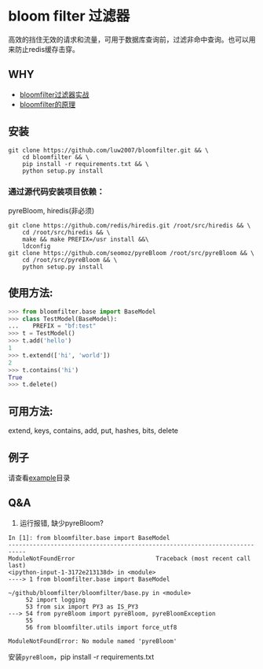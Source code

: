 # bloom filter 过滤器
高效的挡住无效的请求和流量，可用于数据库查询前，过滤非命中查询。也可以用来防止redis缓存击穿。

## WHY
- [bloomfilter过滤器实战](doc/bloomfilter_in_action.md)
- [bloomfilter的原理](doc/bloomfilter_principle.md)

## 安装
```shell
git clone https://github.com/luw2007/bloomfilter.git && \
    cd bloomfilter && \
    pip install -r requirements.txt && \
    python setup.py install
```

### 通过源代码安装项目依赖：
pyreBloom, hiredis(非必须)
```shell
git clone https://github.com/redis/hiredis.git /root/src/hiredis && \
    cd /root/src/hiredis && \
    make && make PREFIX=/usr install &&\
    ldconfig
git clone https://github.com/seomoz/pyreBloom /root/src/pyreBloom && \
    cd /root/src/pyreBloom && \
    python setup.py install
```

## 使用方法:
```python
>>> from bloomfilter.base import BaseModel
>>> class TestModel(BaseModel):
...    PREFIX = "bf:test"
>>> t = TestModel()
>>> t.add('hello')
1
>>> t.extend(['hi', 'world'])
2
>>> t.contains('hi')
True
>>> t.delete()
```
## 可用方法:
extend, keys, contains, add, put, hashes, bits, delete

## 例子
请查看[example](examples)目录


## Q&A
1. 运行报错, 缺少pyreBloom?
```
In [1]: from bloomfilter.base import BaseModel
---------------------------------------------------------------------------
ModuleNotFoundError                       Traceback (most recent call last)
<ipython-input-1-3172e213138d> in <module>
----> 1 from bloomfilter.base import BaseModel

~/github/bloomfilter/bloomfilter/base.py in <module>
     52 import logging
     53 from six import PY3 as IS_PY3
---> 54 from pyreBloom import pyreBloom, pyreBloomException
     55
     56 from bloomfilter.utils import force_utf8

ModuleNotFoundError: No module named 'pyreBloom'
```
安装`pyreBloom`，pip install -r requirements.txt
